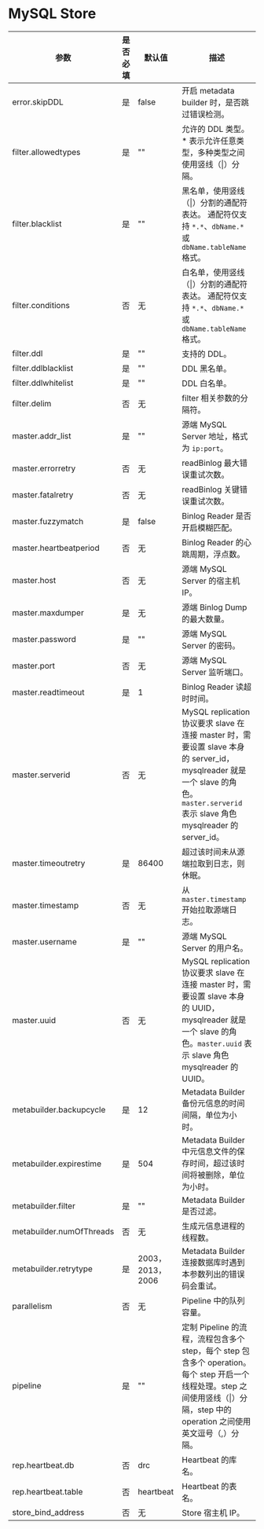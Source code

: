 # MySQL Store

|            参数            | 是否必填 |      默认值       |                                描述                    |
|--------------------------|------|----------------|------------------------------------------------------------------|
| error.skipDDL            | 是    | false          | 开启 metadata builder 时，是否跳过错误检测。                                                                                                                      |
| filter.allowedtypes      | 是    | ""             | 允许的 DDL 类型。\* 表示允许任意类型，多种类型之间使用竖线（\|）分隔。                                                                                                             |
| filter.blacklist         | 是    | ""             | 黑名单，使用竖线（\|）分割的通配符表达。 通配符仅支持 `*.*`、`dbName.*` 或 `dbName.tableName` 格式。                                                               |
| filter.conditions        | 否    | 无              |  白名单，使用竖线（\|）分割的通配符表达。 通配符仅支持 `*.*`、`dbName.*` 或 `dbName.tableName` 格式。                                              |
| filter.ddl               | 是    | ""             | 支持的 DDL。                                                                                                                                             |
| filter.ddlblacklist      | 是    | ""             | DDL 黑名单。                                                                                                                                             |
| filter.ddlwhitelist      | 是    | ""             | DDL 白名单。                                                                                                                                             |
| filter.delim             | 否    | 无              | filter 相关参数的分隔符。                                                                                                                                     |
| master.addr_list         | 是    | ""             | 源端 MySQL Server 地址，格式为 `ip:port`。                                                                                                                    |
| master.errorretry        | 否    | 无              | readBinlog 最大错误重试次数。                                                                                                                                 |
| master.fatalretry        | 否    | 无              | readBinlog 关键错误重试次数。                                                                                                                                 |
| master.fuzzymatch        | 是    | false          | Binlog Reader 是否开启模糊匹配。                                                                                                                              |
| master.heartbeatperiod   | 否    | 无              | Binlog Reader 的心跳周期，浮点数。                                                                                                                             |
| master.host              | 否    | 无              | 源端 MySQL Server 的宿主机 IP。                                                                                                                             |
| master.maxdumper         | 是    | 无              | 源端 Binlog Dump 的最大数量。                                                                                                                                |
| master.password          | 是    | ""             | 源端 MySQL Server 的密码。                                                                                                                                 |
| master.port              | 否    | 无              | 源端 MySQL Server 监听端口。                                                                                                                                |
| master.readtimeout       | 是    | 1              | Binlog Reader 读超时时间。                                                                                                                                 |
| master.serverid          | 否    | 无              | MySQL replication 协议要求 slave 在连接 master 时，需要设置 slave 本身的 server_id，mysqlreader 就是一个 slave 的角色。`master.serverid` 表示 slave 角色 mysqlreader 的 server_id。 |
| master.timeoutretry      | 是    | 86400          | 超过该时间未从源端拉取到日志，则休眠。                                                                                                                                  |
| master.timestamp         | 否    | 无              | 从 `master.timestamp` 开始拉取源端日志。                                                                                                                       |
| master.username          | 是    | ""             | 源端 MySQL Server 的用户名。                                                                                                                                |
| master.uuid              | 否    | 无              | MySQL replication 协议要求 slave 在连接 master 时，需要设置 slave 本身的 UUID，mysqlreader 就是一个 slave 的角色。`master.uuid` 表示 slave 角色 mysqlreader 的 UUID。               |
| metabuilder.backupcycle  | 是    | 12             | Metadata Builder 备份元信息的时间间隔，单位为小时。                                                                                                                   |
| metabuilder.expirestime  | 是    | 504            | Metadata Builder 中元信息文件的保存时间，超过该时间将被删除，单位为小时。                                                                                                        |
| metabuilder.filter       | 是    | ""             | Metadata Builder 是否过滤。                                                                                                                               |
| metabuilder.numOfThreads | 否    | 无              | 生成元信息进程的线程数。                                                                                                                                         |
| metabuilder.retrytype    | 是    | 2003，2013，2006 | Metadata Builder 连接数据库时遇到本参数列出的错误码会重试。                                                                                                               |
| parallelism              | 否    | 无              | Pipeline 中的队列容量。                                                                                                                                     |
| pipeline                 | 是    | ""             | 定制 Pipeline 的流程，流程包含多个 step，每个 step 包含多个 operation。每个 step 开启一个线程处理。step 之间使用竖线（\|）分隔，step 中的 operation 之间使用英文逗号（,）分隔。                               |
| rep.heartbeat.db         | 否    | drc            | Heartbeat 的库名。                                                                                                                                       |
| rep.heartbeat.table      | 否    | heartbeat      | Heartbeat 的表名。                                                                                                                                       |
| store_bind_address       | 否    | 无              | Store 宿主机 IP。                                                                                                                                        |
